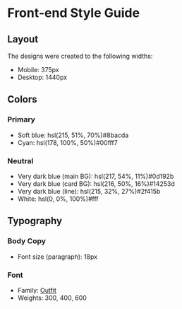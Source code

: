 # Front-end Style Guide

## Layout

The designs were created to the following widths:

- Mobile: 375px
- Desktop: 1440px

## Colors

### Primary

- Soft blue: hsl(215, 51%, 70%)#8bacda
- Cyan: hsl(178, 100%, 50%)#00fff7

### Neutral

- Very dark blue (main BG): hsl(217, 54%, 11%)#0d192b
- Very dark blue (card BG): hsl(216, 50%, 16%)#14253d
- Very dark blue (line): hsl(215, 32%, 27%)#2f415b
- White: hsl(0, 0%, 100%)#fff

## Typography

### Body Copy

- Font size (paragraph): 18px

### Font

- Family: [Outfit](https://fonts.google.com/specimen/Outfit)
- Weights: 300, 400, 600
